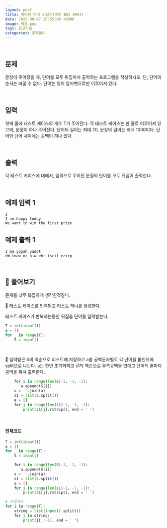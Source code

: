 ```yaml
---
layout: post
title: 파이썬 단어 뒤집기(백준 BOJ 9093)
date: 2022-08-07 15:55:00 +0900
image: 백준.png
tags: 알고리즘
categories: 문제풀이
---
```


<br>

## 문제

문장이 주어졌을 때, 단어를 모두 뒤집어서 출력하는 프로그램을 작성하시오. 단, 단어의 순서는 바꿀 수 없다. 단어는 영어 알파벳으로만 이루어져 있다.

<br>

## 입력

첫째 줄에 테스트 케이스의 개수 T가 주어진다. 각 테스트 케이스는 한 줄로 이루어져 있으며, 문장이 하나 주어진다. 단어의 길이는 최대 20, 문장의 길이는 최대 1000이다. 단어와 단어 사이에는 공백이 하나 있다.

<br>

## 출력

각 테스트 케이스에 대해서, 입력으로 주어진 문장의 단어를 모두 뒤집어 출력한다.

<br>

## 예제 입력 1

```
2
I am happy today
We want to win the first prize
```

## 예제 출력 1

```
I ma yppah yadot
eW tnaw ot niw eht tsrif ezirp
```

<br>

## 📝 풀어보기

문제를 너무 복잡하게 생각한것같다.

📌 테스트 케이스를 입력받고 리스트 하나를 생성한다.

테스트 케이스가 반복하는동안 뒤집을 단어를 입력받는다.

``` python
T = int(input())
a = []
for _ in range(T):
    S = input()
```

<br>

📌  입력받은 S의 역순으로 리스트에 저장하고 a를 공백문자별로 각 단어를 붙힌뒤에 split으로 나눈다. a는 한번 초기화하고 s1의 역순으로 우측공백을 없애고 단어의 끝마다 공백을 줘서 출력한다.  

``` python
    for i in range(len(S)-1, -1, -1):
       a.append(S[i])
    s = ''.join(a)
    s1 = list(s.split())
    a = []
    for j in range(len(s1)-1, -1, -1):
        print(s1[j].rstrip(), end = ' ')
```

<br>

#### 전체코드

``` python
T = int(input())
a = []
for _ in range(T):
    S = input()

    for i in range(len(S)-1, -1, -1):
       a.append(S[i])
    s = ''.join(a)
    s1 = list(s.split())
    a = []
    for j in range(len(s1)-1, -1, -1):
        print(s1[j].rstrip(), end = ' ')

# 수정코드 
for i in range(T):
    string = list(input().split())
    for j in string:
        print(j[::-1], end = ' ')
```

